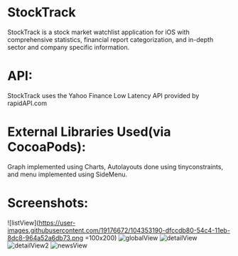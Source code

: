 # StockTrack
StockTrack is a stock market watchlist application for iOS with comprehensive statistics, financial report categorization, and in-depth sector and company specific  information. 

# API:
StockTrack uses the Yahoo Finance Low Latency API provided by rapidAPI.com

# External Libraries Used(via CocoaPods):
Graph implemented using Charts, Autolayouts done using tinyconstraints, and menu implemented using SideMenu.

# Screenshots:
![listView](https://user-images.githubusercontent.com/19176672/104353190-dfccdb80-54c4-11eb-8dc8-964a52a6db73.png =100x200)
![globalView](https://user-images.githubusercontent.com/19176672/104353157-d5aadd00-54c4-11eb-9476-f814984683a3.png)
![detailView](https://user-images.githubusercontent.com/19176672/104353137-d04d9280-54c4-11eb-8b0e-06ff9d9c7d9e.png)
![detailView2](https://user-images.githubusercontent.com/19176672/104353152-d3488300-54c4-11eb-88dc-b221215917ba.png)
![newsView](https://user-images.githubusercontent.com/19176672/104353167-d93e6400-54c4-11eb-8277-9346a62c809f.png)


